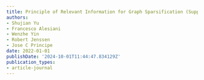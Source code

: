 ```yaml
---
title: Principle of Relevant Information for Graph Sparsification (Supp. Material)
authors:
- Shujian Yu
- Francesco Alesiani
- Wenzhe Yin
- Robert Jenssen
- Jose C Principe
date: 2022-01-01
publishDate: '2024-10-01T11:44:47.834129Z'
publication_types:
- article-journal
---
```

